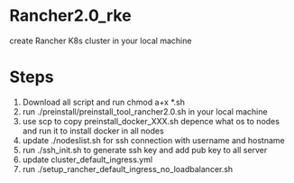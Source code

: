 # Rancher2.0_rke
create Rancher K8s cluster in your local machine

# Steps
1. Download all script and run chmod a+x *.sh
2. run ./preinstall/preinstall_tool_rancher2.0.sh in your local machine
3. use scp to copy preinstall_docker_XXX.sh depence what os to nodes and run it to install docker in all nodes
4. update ./nodeslist.sh for ssh connection with username and hostname
5. run ./ssh_init.sh to generate ssh key and add pub key to all server
6. update cluster_default_ingress.yml
7. run ./setup_rancher_default_ingress_no_loadbalancer.sh
